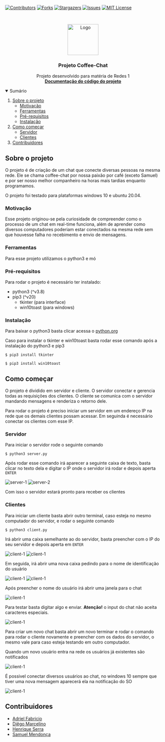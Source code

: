 [![Contributors][contributors-shield]][contributors-url]
[![Forks][forks-shield]][forks-url]
[![Stargazers][stars-shield]][stars-url]
[![Issues][issues-shield]][issues-url]
[![MIT License][license-shield]][license-url]

<!-- PROJECT LOGO -->
<br />
<p align="center">
  <a href="https://github.com/othneildrew/Best-README-Template">
    <img src="./img/logo_2.png" alt="Logo" width="100">
  </a>

  <h3 align="center">Projeto Coffee-Chat</h3>

  <p align="center">
    Projeto desenvolvido para matéria de Redes 1
    <br />
    <a href="https://adrielfabricio.github.io/coffee-chat/"><strong>Documentação do código do projeto</strong></a>
    
    
  </p>
</p>

<!-- TABLE OF CONTENTS -->
<details open="open">
  <summary>Sumário</summary>
  <ol>
    <li>
        <a href="#sobre-o-projeto">Sobre o projeto</a>
        <ul>
            <li><a href="#motivação">Motivação</a></li>
            <li><a href="#ferramentas">Ferramentas</a></li>
            <li><a href="#pré-requisitos">Pré-requisitos</a></li>
            <li><a href="#instalação">Instalação</a></li>
        </ul>
    </li>
    <li>
        <a href="#como-começar">Como começar</a>
        <ul>
            <li><a href="#servidor">Servidor</a></li>
            <li><a href="#clientes">Clientes</a></li>
        </ul>
    </li>
    <li>
        <a href="#contribuidores">Contribuidores</a>
    </li>
  </ol>
</details>

## Sobre o projeto

O projeto é de criação de um chat que conecte diversas pessoas na mesma rede. Ele se chama coffee-chat por nossa paixão por café (exceto Samuel) e por ser nosso melhor companheiro na horas mais tardias enquanto programamos.

O projeto foi testado para plataformas windows 10 e ubuntu 20.04.

### Motivação

Esse projeto originou-se pela curiosidade de compreender como o processo de um chat em real-time funciona, além de aprender como diversos computadores poderiam estar conectados na mesma rede sem que houvesse falha no recebimento e envio de mensagens.

### Ferramentas

Para esse projeto utilizamos o python3 e mó

### Pré-requisitos

Para rodar o projeto é necessário ter instalado:

- python3 (^v3.8)
- pip3 (^v20)
  - tkinter (para interface)
  - win10toast (para windows)

### Instalação

Para baixar o python3 basta clicar acessa o [python.org](https://www.python.org/download/releases/3.0/)

Caso para instalar o tkinter e win10toast basta rodar esse comando após a instalação do python3 e pip3

```shell
$ pip3 install tkinter

$ pip3 install win10toast
```

## Como começar

O projeto é dividido em servidor e cliente. O servidor conectar e gerencia todas as requisições dos clientes. O cliente se comunica com o servidor mandando mensagens e renderiza o retorno dele.

Para rodar o projeto é preciso iniciar um servidor em um endereço IP na rede que os demais clientes possam acessar. Em seguinda é necessário conectar os clientes com esse IP.

### Servidor

Para iniciar o servidor rode o seguinte comando

```shell
$ python3 server.py
```

Após rodar esse comando irá aparecer a seguinte caixa de texto, basta clicar no texto dela e digitar o IP onde o servidor irá rodar e depois aperta `ENTER`

![server-1](./img/server1.png)
![server-2](./img/server2.png)

Com isso o servidor estará pronto para receber os clientes

### Clientes

Para iniciar um cliente basta abrir outro terminal, caso esteja no mesmo computador do servidor, e rodar o seguinte comando

```shell
$ python3 client.py
```

Irá abrir uma caixa semelhante ao do servidor, basta preencher com o IP do seu servidor e depois aperta em `ENTER`

![client-1](./img/client1.png)
![client-1](./img/client2.png)

Em seguida, irá abrir uma nova caixa pedindo para o nome de identificação do usuário

![client-1](./img/client3.png)
![client-1](./img/client4.png)

Após preencher o nome do usuário irá abrir uma janela para o chat

![client-1](./img/client5.png)

Para testar basta digitar algo e enviar. **Atenção!** o input do chat não aceita caracteres especiais.

![client-1](./img/client6.png)

Para criar um novo chat basta abrir um novo terminar e rodar o comando para rodar o cliente novamente e preencher com os dados do servidor, o mesmo vale para caso esteja testando em outro computador.

Quando um novo usuário entra na rede os usuários já existentes são notificados

![client-1](./img/client7.png)

É possivel conectar diversos usuários ao chat, no windows 10 sempre que tiver uma nova mensagem aparecerá ela na notificação do SO

![client-1](./img/client8.png)

## Contribuidores

- [Adriel Fabricio](https://github.com/adrielfabricio)
- [Diêgo Marcelino](https://github.com/marcelinodiego)
- [Henrique Serra](https://github.com/SerraZ3)
- [Samuel Mendonça](https://github.com/Syphoon)

<!-- MARKDOWN LINKS & IMAGES -->
<!-- https://www.markdownguide.org/basic-syntax/#reference-style-links -->

[contributors-shield]: https://img.shields.io/github/contributors/adrielfabricio/coffee-chat.svg?style=for-the-badge
[contributors-url]: https://github.com/adrielfabricio/coffee-chat/graphs/contributors
[forks-shield]: https://img.shields.io/github/forks/adrielfabricio/coffee-chat.svg?style=for-the-badge
[forks-url]: https://github.com/adrielfabricio/coffee-chat/network/members
[stars-shield]: https://img.shields.io/github/stars/adrielfabricio/coffee-chat.svg?style=for-the-badge
[stars-url]: https://github.com/adrielfabricio/coffee-chat/stargazers
[issues-shield]: https://img.shields.io/github/issues/adrielfabricio/coffee-chat.svg?style=for-the-badge
[issues-url]: https://github.com/adrielfabricio/coffee-chat/issues
[license-shield]: https://img.shields.io/github/license/adrielfabricio/coffee-chat.svg?style=for-the-badge
[license-url]: https://github.com/adrielfabricio/coffee-chat/blob/main/LICENSE
[linkedin-shield]: https://img.shields.io/badge/-LinkedIn-black.svg?style=for-the-badge&logo=linkedin&colorB=555
[linkedin-url]: https://linkedin.com/in/othneildrew
[product-screenshot]: images/screenshot.png
